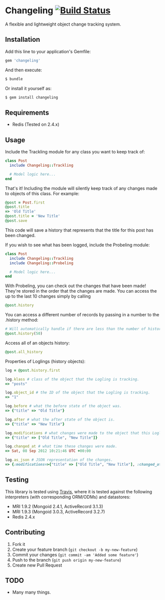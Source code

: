 # Changeling [![Build Status][travis-image]][travis-link]

[travis-image]: https://secure.travis-ci.org/hahuang65/Changeling.png?branch=master
[travis-link]: http://travis-ci.org/hahuang65/Changeling
[travis-home]: http://travis-ci.org/

A flexible and lightweight object change tracking system.

## Installation

Add this line to your application's Gemfile:

```ruby
gem 'changeling'
```

And then execute:

```sh
$ bundle
```

Or install it yourself as:

```sh
$ gem install changeling
```

## Requirements

* Redis (Tested on 2.4.x)

## Usage

Include the Trackling module for any class you want to keep track of:

```ruby
class Post
  include Changeling::Trackling

  # Model logic here...
end
```

That's it! Including the module will silently keep track of any changes made to objects of this class.
For example:

```ruby
@post = Post.first
@post.title
=> 'Old Title'
@post.title = 'New Title'
@post.save
```

This code will save a history that represents that the title for this post has been changed.

If you wish to see what has been logged, include the Probeling module:

```ruby
class Post
  include Changeling::Trackling
  include Changeling::Probeling

  # Model logic here...
end
```

With Probeling, you can check out the changes that have been made! They're stored in the order that the changes are made.
You can access the up to the last 10 changes simply by calling

```ruby
@post.history
```

You can access a different number of records by passing in a number to the .history method:

```ruby
# Will automatically handle if there are less than the number of histories requested.
@post.history(50)
```

Access all of an objects history:

```ruby
@post.all_history
```

Properties of Loglings (history objects):

```ruby
log = @post.history.first

log.klass # class of the object that the Logling is tracking.
=> "posts"

log.object_id # the ID of the object that the Logling is tracking.
=> "1"

log.before # what the before state of the object was.
=> {"title" => "Old Title"}

log.after # what the after state of the object is.
=> {"title" => "New Title"}

log.modifications # what changes were made to the object that this Logling recorded. Basically a roll up of the .before and .after methods.
=> {"title" => ["Old Title", "New Title"]}

log.changed_at # what time these changes were made.
=> Sat, 08 Sep 2012 10:21:46 UTC +00:00

log.as_json # JSON representation of the changes.
=> {:modifications=>{"title" => ["Old Title", "New Title"], :changed_at => Sat, 08 Sep 2012 10:21:46 UTC +00:00}
```

## Testing

This library is tested using [Travis][travis-home], where it is tested
against the following interpreters (with corresponding ORM/ODMs) and datastores:

* MRI 1.9.2 (Mongoid 2.4.1, ActiveRecord 3.1.3)
* MRI 1.9.3 (Mongoid 3.0.3, ActiveRecord 3.2.7)
* Redis 2.4.x

## Contributing

1. Fork it
2. Create your feature branch (`git checkout -b my-new-feature`)
3. Commit your changes (`git commit -am 'Added some feature'`)
4. Push to the branch (`git push origin my-new-feature`)
5. Create new Pull Request

## TODO

* Many many things.
